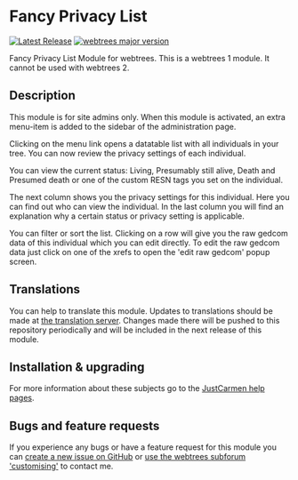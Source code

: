 Fancy Privacy List
==================

[![Latest Release](https://img.shields.io/github/release/JustCarmen/fancy_privacy_list.svg)][1]
[![webtrees major version](https://img.shields.io/badge/webtrees-v1.x-green)][2]

Fancy Privacy List Module for webtrees. This is a webtrees 1 module. It cannot be used with webtrees 2.

Description
-----------
This module is for site admins only. When this module is activated, an extra menu-item is added to the sidebar of the administration page.

Clicking on the menu link opens a datatable list with all individuals in your tree. You can now review the privacy settings of each individual.

You can view the current status: Living, Presumably still alive, Death and Presumed death or one of the custom RESN tags you set on the individual.

The next column shows you the privacy settings for this individual. Here you can find out who can view the individual.
In the last column you will find an explanation why a certain status or privacy setting is applicable.

You can filter or sort the list. Clicking on a row will give you the raw gedcom data of this individual which you can edit directly. To edit the raw gedcom data just click on one of the xrefs to open the 'edit raw gedcom' popup screen.

Translations
------------
You can help to translate this module. Updates to translations should be made at [the translation server][3]. Changes made there will be pushed to this repository periodically and will be included in the next release of this module.

Installation & upgrading
------------------------
For more information about these subjects go to the [JustCarmen help pages][4].

Bugs and feature requests
-------------------------
If you experience any bugs or have a feature request for this module you can [create a new issue on GitHub][5] or [use the webtrees subforum 'customising'][6] to contact me.

[1]: https://github.com/JustCarmen/fancy_privacy_list/releases/latest
 [2]: https://webtrees.github.io/download/
 [3]: https://poeditor.com/join/project/XYQt1jW3Iw
 [4]: http://www.justcarmen.nl/help-category/modules-help
 [5]: https://github.com/JustCarmen/fancy_privacy_list/issues?state=open
 [6]: http://www.webtrees.net/index.php/en/forum/4-customising
